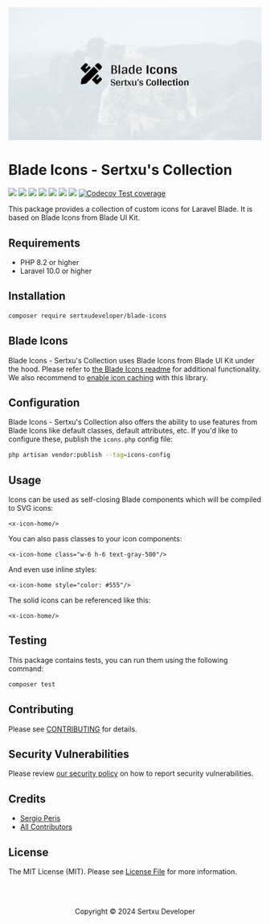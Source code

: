 <p align="center"><img src="/art/socialcard.png" alt="Custom icons for Laravel Blade by Sertxu Developer"></p>

# Blade Icons - Sertxu's Collection

![](https://img.shields.io/github/v/release/sertxudeveloper/blade-icons) ![](https://github.com/sertxudeveloper/blade-icons/actions/workflows/run-tests.yml/badge.svg) ![](https://img.shields.io/github/license/sertxudeveloper/blade-icons) ![](https://img.shields.io/github/repo-size/sertxudeveloper/blade-icons) ![](https://img.shields.io/packagist/dt/sertxudeveloper/blade-icons) ![](https://img.shields.io/github/issues/sertxudeveloper/blade-icons) ![](https://img.shields.io/packagist/php-v/sertxudeveloper/blade-icons) [![Codecov Test coverage](https://img.shields.io/codecov/c/github/sertxudeveloper/blade-icons)](https://app.codecov.io/gh/sertxudeveloper/blade-icons)

This package provides a collection of custom icons for Laravel Blade. It is based on Blade Icons from Blade UI Kit.

## Requirements

- PHP 8.2 or higher
- Laravel 10.0 or higher

## Installation

```bash
composer require sertxudeveloper/blade-icons
```

## Blade Icons

Blade Icons - Sertxu's Collection uses Blade Icons from Blade UI Kit under the hood. Please refer to [the Blade Icons readme](https://github.com/blade-ui-kit/blade-icons) for additional functionality. We also recommend to [enable icon caching](https://github.com/blade-ui-kit/blade-icons#caching) with this library.

## Configuration

Blade Icons - Sertxu's Collection also offers the ability to use features from Blade Icons like default classes, default attributes, etc. If you'd like to configure these, publish the `icons.php` config file:

```bash
php artisan vendor:publish --tag=icons-config
```

## Usage

Icons can be used as self-closing Blade components which will be compiled to SVG icons:

```blade
<x-icon-home/>
```

You can also pass classes to your icon components:

```blade
<x-icon-home class="w-6 h-6 text-gray-500"/>
```

And even use inline styles:

```blade
<x-icon-home style="color: #555"/>
```

The solid icons can be referenced like this:

```blade
<x-icon-home/>
```

## Testing

This package contains tests, you can run them using the following command:

```bash
composer test
```

## Contributing

Please see [CONTRIBUTING](https://github.com/sertxudeveloper/.github/blob/main/CONTRIBUTING.md) for details.

## Security Vulnerabilities

Please review [our security policy](../../security/policy) on how to report security vulnerabilities.

## Credits

- [Sergio Peris](https://github.com/sertxudev)
- [All Contributors](../../contributors)

## License

The MIT License (MIT). Please see [License File](LICENSE.md) for more information.

<br><br>
<p align="center">Copyright © 2024 Sertxu Developer</p>
